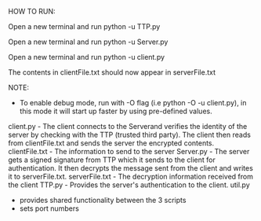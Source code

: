 HOW TO RUN:

Open a new terminal and run python -u TTP.py

Open a new terminal and run python -u Server.py

Open a new terminal and run python -u client.py

The contents in clientFile.txt should now appear in serverFile.txt

NOTE:
- To enable debug mode, run with -O flag (i.e python -O -u client.py), in this mode it will start up faster by using pre-defined values.

client.py - The client connects to the Serverand verifies the identity of the server by checking with the TTP (trusted third party). The client then reads from clientFile.txt and sends the server the encrypted contents.
clientFile.txt - The information to send to the server
Server.py - The server gets a signed signature from TTP which it sends to the client for authentication. It then decrypts the message sent from the client and writes it to serverFile.txt.
serverFile.txt - The decryption information received from the client
TTP.py - Provides the server's authentication to the client. 
util.py
- provides shared functionality between the 3 scripts
- sets port numbers
 
